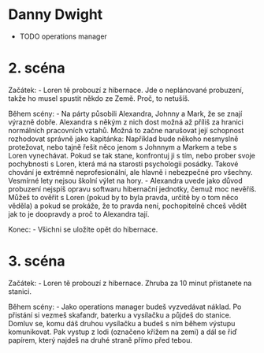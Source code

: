 # Danny Dwight

- TODO operations manager

# 2. scéna

Začátek:
    - Loren tě probouzí z hibernace. Jde o neplánované probuzení, takže ho musel spustit někdo ze Země. Proč, to netušíš.

Během scény:
    - Na párty působili Alexandra, Johnny a Mark, že se znají výrazně dobře. Alexandra s někým z nich dost možná až příliš za hranici normálních pracovních vztahů. Možná to začne narušovat její schopnost rozhodovat správně jako kapitánka: Například bude někoho nesmyslně protežovat, nebo tajně řešit něco jenom s Johnnym a Markem a tebe s Loren vynechávat. Pokud se tak stane, konfrontuj ji s tím, nebo prober svoje pochybnosti s Loren, která má na starosti psychologii posádky. Takové chování je extrémně neprofesionální, ale hlavně i nebezpečné pro všechny. Vesmírné lety nejsou školní výlet na hory.
    - Alexandra uvede jako důvod probuzení nejspíš opravu softwaru hibernační jednotky, čemuž moc nevěříš. Můžeš to ověřit s Loren (pokud by to byla pravda, určitě by o tom něco věděla) a pokud se prokáže, že to pravda není, pochopitelně chceš vědět jak to je doopravdy a proč to Alexandra tají.

Konec:
    - Všichni se uložíte opět do hibernace.

# 3. scéna

Začátek:
    - Loren tě probouzí z hibernace. Zhruba za 10 minut přistanete na stanici.

Během scény:
    - Jako operations manager budeš vyzvedávat náklad. Po přistání si vezmeš skafandr, baterku a vysílačku a půjdeš do stanice. Domluv se, komu dáš druhou vysílačku a budeš s ním během výstupu komunikovat. Pak vystup z lodi (označeno křížem na zemi) a dál se řiď papírem, který najdeš na druhé straně přímo před tebou.
